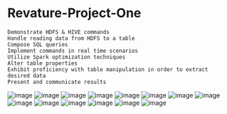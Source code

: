 # Revature-Project-One



    Demonstrate HDFS & HIVE commands
    Handle reading data from HDFS to a table
    Compose SQL queries
    Implement commands in real time scenarios
    Utilize Spark optimization techniques
    Alter table properties
    Exhibit proficiency with table manipulation in order to extract desired data
    Present and communicate results


![image](https://user-images.githubusercontent.com/82099912/119141973-8c870e80-ba0b-11eb-9381-5b8eb6b6344a.png)
![image](https://user-images.githubusercontent.com/82099912/119142067-a7598300-ba0b-11eb-9ad6-a1b20e13f61d.png)
![image](https://user-images.githubusercontent.com/82099912/119142090-acb6cd80-ba0b-11eb-9fbd-666a58c118b3.png)
![image](https://user-images.githubusercontent.com/82099912/119142104-b17b8180-ba0b-11eb-88ce-0c6a02970343.png)
![image](https://user-images.githubusercontent.com/82099912/119142124-b809f900-ba0b-11eb-8250-20ef76cd1a01.png)
![image](https://user-images.githubusercontent.com/82099912/119142142-bf310700-ba0b-11eb-84d4-4fbf93e5a2fb.png)
![image](https://user-images.githubusercontent.com/82099912/119142161-c3f5bb00-ba0b-11eb-9640-9c97b9504dd7.png)
![image](https://user-images.githubusercontent.com/82099912/119142177-cb1cc900-ba0b-11eb-9e3a-613d49f1ba02.png)
![image](https://user-images.githubusercontent.com/82099912/119142200-d112aa00-ba0b-11eb-9a0d-628e748d8fcd.png)
![image](https://user-images.githubusercontent.com/82099912/119142211-d53ec780-ba0b-11eb-84be-12bfbc9b7ccf.png)
![image](https://user-images.githubusercontent.com/82099912/119142226-d96ae500-ba0b-11eb-8502-4ff1f361beba.png)
![image](https://user-images.githubusercontent.com/82099912/119142241-dd970280-ba0b-11eb-86ea-3e659e1e6fc6.png)
![image](https://user-images.githubusercontent.com/82099912/119142260-e25bb680-ba0b-11eb-9a82-cc6dccccf51e.png)
![image](https://user-images.githubusercontent.com/82099912/119142275-e7206a80-ba0b-11eb-8671-a2ba8da7f13a.png)
